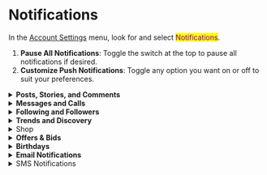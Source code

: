 # Notifications

In the [Account Settings](./) menu, look for and select <mark style="color:purple;">Notifications</mark>.

1. **Pause All Notifications**: Toggle the switch at the top to pause all notifications if desired.
2. **Customize Push Notifications**: Toggle any option you want on or off to suit your preferences.

<details>

<summary><strong>Posts, Stories, and Comments</strong></summary>

* Likes: Notifications for likes on your posts.
* Likes and comments on photos: Alerts for likes and comments on your photos.
* Photos of you: Notifications when you are tagged in photos.
* Comments: Alerts for comments on your posts.
* Comment likes: Notifications for likes on your comments.
* First posts and stories: Alerts for your first posts and stories.
* Save post: Notifications when someone saves your post.

</details>

<details>

<summary><strong>Messages and Calls</strong></summary>

* Messages: Notifications for new messages.
* Message requests: Alerts for incoming message requests.
* Group requests: Notifications for group chat requests.
* Video chats: Alerts for incoming video chats.
* Calls: Notifications for incoming calls.

</details>

<details>

<summary><strong>Following and Followers</strong></summary>

* Account suggestions: Alerts for suggested accounts to follow.
* Mentions: Notifications when you are mentioned in posts or comments.
* Accepted follow: Alerts for accepted follow requests.

</details>

<details>

<summary><strong>Trends and Discovery</strong></summary>

* Account suggestions: Notifications for new account suggestions.
* Trends: Alerts for trending topics and posts.
* Accepted follow: Notifications for accepted follow requests.

</details>

<details>

<summary>Shop</summary>

* Item ending: Alerts for items that are about to end.
* Item updates: Notifications for updates on Shop items.
* Personalized recommendations: Alerts for personalized shop recommendations.

</details>

<details>

<summary><strong>Offers &#x26; Bids</strong></summary>

* Bids: Notifications for new bids on your items.
* Offer updates: Alerts for updates on offers.
* Order updates: Notifications for updates on your orders.
* Counter bids: Alerts for counter bids on your items.
* Listing help: Notifications for assistance with your listings.

</details>

<details>

<summary><strong>Birthdays</strong></summary>

Friends' birthdays: Reminders for your friends' birthdays.

</details>

<details>

<summary><strong>Email Notifications</strong></summary>

* Email Notification: Toggle email notifications on or off.
* New notifications: Alerts for new activities related to your account.
* Direct messages: Notifications for direct messages sent to you.
* Posts emailed to you: Alerts for posts sent to your email.
* Top posts and stories: Notifications for top posts and stories.
* News about updates: Alerts for updates and news from Moseiki.
* Tips on getting more: Notifications with tips for engagement.
* Things you've missed: Alerts for missed activities since your last login.
* Participation in Moseiki research surveys: Invitations for survey participation.
* Suggestions for recommended accounts: Recommendations for new accounts to follow.
* Suggestions based on your recent follows: Account suggestions based on recent follows.
* Tips on Moseiki business products: Notifications with tips about business products.

</details>

<details>

<summary>SMS Notifications</summary>

* Comments: SMS notifications for comments on your posts.
* Tags: Alerts for tags in posts and comments.
* Reminders: SMS reminders for various activities.
* More activity about you: Notifications for increased activity related to your account.
* Birthdays: SMS reminders for friends' birthdays.
* Video: Alerts for video-related activities.
* Marketplace: SMS notifications for marketplace updates.
* Fundraisers: Alerts for fundraiser activities.
* Messages: SMS notifications for messages.
* Other notifications: Various other SMS alert

<mark style="color:orange;">Note:</mark> When you select <mark style="color:purple;">SMS notifications</mark>, if you haven't recorded a phone number yet, you'll need to add and verify your phone number with an SMS message. Once verified, you can then change your preferences.

</details>
